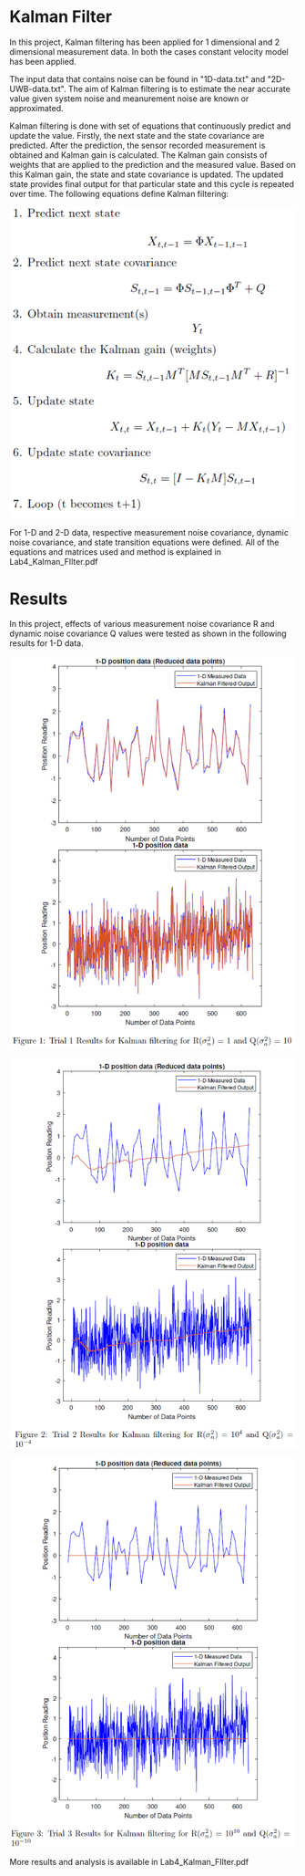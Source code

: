 # Kalman Filter

In this project, Kalman filtering has been applied for 1 dimensional and 2 dimensional measurement data. 
In both the cases constant velocity model has been applied.

The input data that contains noise can be found in "1D-data.txt" and "2D-UWB-data.txt".
The aim of Kalman filtering is to estimate the near accurate value given system noise and meanurement noise are known or approximated.

Kalman filtering is done with set of equations that continuously predict and
update the value. Firstly, the next state and the state covariance are predicted.
After the prediction, the sensor recorded measurement is obtained and Kalman
gain is calculated. The Kalman gain consists of weights that are applied to the
prediction and the measured value. Based on this Kalman gain, the state and
state covariance is updated. The updated state provides final output for that
particular state and this cycle is repeated over time. The following equations
define Kalman filtering:

![](equations.png)

For 1-D and 2-D data, respective measurement noise covariance, dynamic noise covariance, and state transition equations were defined.
All of the equations and matrices used and method is explained in Lab4_Kalman_FIlter.pdf


# Results
In this project, effects of various measurement noise covariance R and dynamic noise covariance Q values were tested as shown in the following results for 1-D data.

![](T1.png)

![](T2.png)

![](T3.png)

More results and analysis is available in Lab4_Kalman_FIlter.pdf